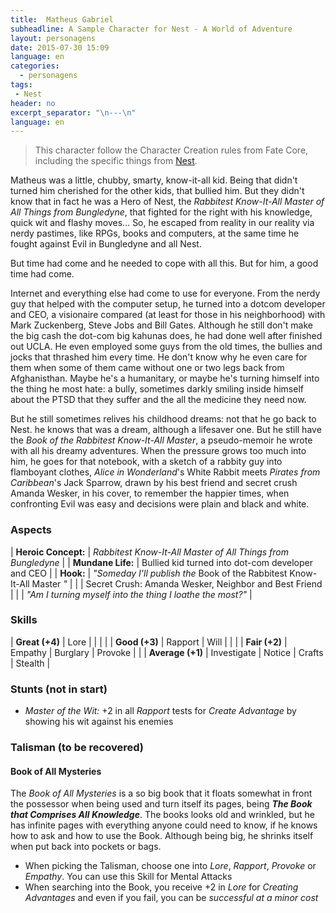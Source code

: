 ```yaml
---
title:  Matheus Gabriel
subheadline: A Sample Character for Nest - A World of Adventure
layout: personagens
date: 2015-07-30 15:09
language: en
categories:
  - personagens
tags:
 - Nest
header: no
excerpt_separator: "\n---\n"
language: en
---
```



>  This character follow the Character  Creation rules from Fate Core,
>  including         the          specific         things         from
>  [Nest][1].

Matheus  was a  little, chubby,  smarty, know-it-all  kid. Being  that
didn't turned him cherished for the  other kids, that bullied him. But
they didn't know  that in fact he  was a Hero of  Nest, the _Rabbitest
Know-It-All Master  of All Things  from Bungledyne_, that  fighted for
the right  with his knowledge, quick  wit and flashy moves...   So, he
escaped from  reality in  our reality via  nerdy pastimes,  like RPGs,
books  and computers,  at  the same  time he  fought  against Evil  in
Bungledyne and all Nest.

But time had come and he needed to  cope with all this. But for him, a
good time had come.

Internet and everything  else had come to use for  everyone.  From the
nerdy guy that helped with the computer setup, he turned into a dotcom
developer and  CEO, a visionaire compared  (at least for those  in his
neighborhood)  with  Mark  Zuckenberg,  Steve  Jobs  and  Bill  Gates.
Although he  still don't  make the  big cash  the dot-com  big kahunas
does, he had done well after  finished out UCLA. He even employed some
guys from the old times, the bullies and jocks that thrashed him every
time. He don't know  why he even care for them when  some of them came
without  one  or  two  legs  back from  Afghanisthan.   Maybe  he's  a
humanitary, or maybe he's turning himself into the thing he most hate:
a bully, sometimes  darkly smiling inside himself about  the PTSD that
they suffer and the all the medicine they need now.

But he  still sometimes relives his  childhood dreams: not that  he go
back  to Nest.   he  knows  that was  a  dream,  although a  lifesaver
one. But he still have the _Book of the Rabbitest Know-It-All Master_,
a pseudo-memoir  he wrote  with all his  dreamy adventures.   When the
pressure grows  too much into him,  he goes for that  notebook, with a
sketch  of   a  rabbity  guy   into  flamboyant  clothes,   _Alice  in
Wonderland_'s  White  Rabbit  meets _Pirates  from  Caribbean_'s  Jack
Sparrow, drawn by  his best friend and secret crush  Amanda Wesker, in
his cover,  to remember the  happier times, when confronting  Evil was
easy and decisions were plain and black and white.

### Aspects

| **Heroic Concept:** | _Rabbitest Know-It-All Master  of All Things  from Bungledyne_           |
| **Mundane Life:**   | Bullied kid turned into dot-com developer and CEO                        |
| **Hook:**           | _"Someday I'll publish the_ Book of the Rabbitest Know-It-All Master _"_ |
|                     | Secret Crush: Amanda Wesker, Neighbor and Best Friend                    |
|                     | _"Am I turning myself into the thing I loathe the most?"_                |

### Skills

| **Great (+4)**   | Lore        |          |         |         |
| **Good (+3)**    | Rapport     | Will     |         |         |
| **Fair (+2)**    | Empathy     | Burglary | Provoke |         |
| **Average (+1)** | Investigate | Notice   | Crafts  | Stealth |

### Stunts (not in start)

+  _Master  of  the  Wit:_  +2 in  all  _Rapport_  tests  for  _Create
  Advantage_ by showing his wit against his enemies

### Talisman (to be recovered)

#### Book of All Mysteries

The _Book of All  Mysteries_ is a so big book  that it floats somewhat
in front  the possessor  when being  used and  turn itself  its pages,
being _**The  Book that Comprises  All Knowledge**_.  The  books looks
old and  wrinkled, but  he has infinite  pages with  everything anyone
could  need to  know,  if he  knows  how to  ask and  how  to use  the
Book. Although being big, he shrinks itself when put back into pockets
or bags.

+  When  picking the  Talisman,  choose  one into  _Lore_,  _Rapport_,
  _Provoke_ or _Empathy_. You can use this Skill for Mental Attacks
+   When  searching into  the  Book,  you  receive  +2 in  _Lore_  for
   _Creating Advantages_ and even if  you fail, you can be _successful
   at a minor cost_

[1]: http://www.drivethrurpg.com/product/153980/Nest--A-World-of-Adventure-for-Fate-Core
